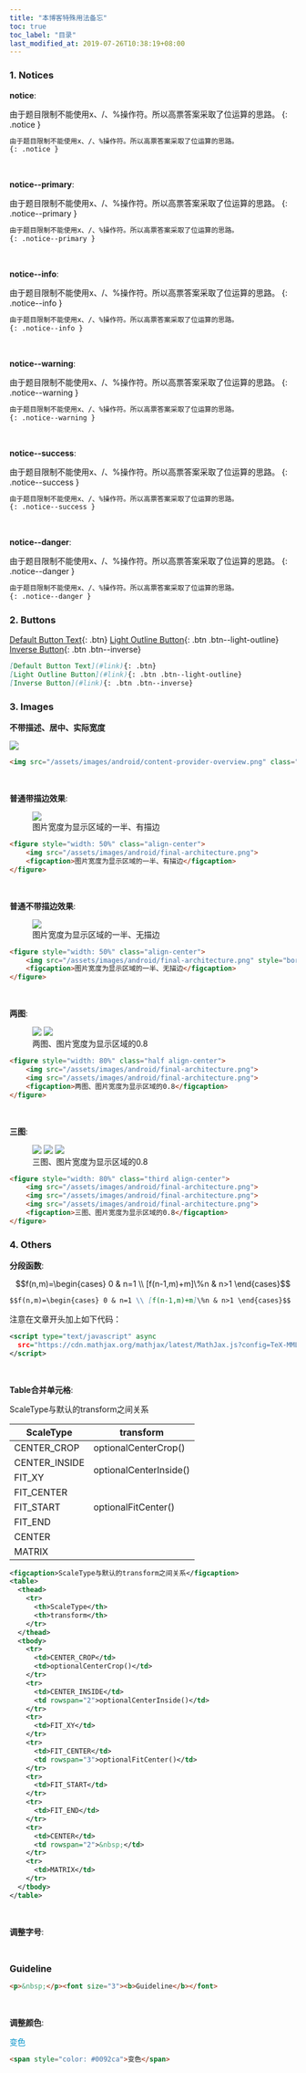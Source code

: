```yaml
---
title: "本博客特殊用法备忘"
toc: true
toc_label: "目录"
last_modified_at: 2019-07-26T10:38:19+08:00
---
```


<script type="text/javascript" async
  src="https://cdn.mathjax.org/mathjax/latest/MathJax.js?config=TeX-MML-AM_CHTML">
</script>

### 1. Notices

**notice**:  

由于题目限制不能使用x、/、%操作符。所以高票答案采取了位运算的思路。
{: .notice }

```markdown
由于题目限制不能使用x、/、%操作符。所以高票答案采取了位运算的思路。
{: .notice }
```

<p>&nbsp;</p>

**notice--primary**:  

由于题目限制不能使用x、/、%操作符。所以高票答案采取了位运算的思路。
{: .notice--primary }

```markdown
由于题目限制不能使用x、/、%操作符。所以高票答案采取了位运算的思路。
{: .notice--primary }
```

<p>&nbsp;</p>

**notice--info**:  

由于题目限制不能使用x、/、%操作符。所以高票答案采取了位运算的思路。
{: .notice--info }

```markdown
由于题目限制不能使用x、/、%操作符。所以高票答案采取了位运算的思路。
{: .notice--info }
```

<p>&nbsp;</p>

**notice--warning**:  

由于题目限制不能使用x、/、%操作符。所以高票答案采取了位运算的思路。
{: .notice--warning }

```markdown
由于题目限制不能使用x、/、%操作符。所以高票答案采取了位运算的思路。
{: .notice--warning }
```

<p>&nbsp;</p>

**notice--success**:  

由于题目限制不能使用x、/、%操作符。所以高票答案采取了位运算的思路。
{: .notice--success }

```markdown
由于题目限制不能使用x、/、%操作符。所以高票答案采取了位运算的思路。
{: .notice--success }
```

<p>&nbsp;</p>

**notice--danger**:  

由于题目限制不能使用x、/、%操作符。所以高票答案采取了位运算的思路。
{: .notice--danger }

```markdown
由于题目限制不能使用x、/、%操作符。所以高票答案采取了位运算的思路。
{: .notice--danger }
```

### 2. Buttons

[Default Button Text](#link){: .btn}
[Light Outline Button](#link){: .btn .btn--light-outline}
[Inverse Button](#link){: .btn .btn--inverse}

```markdown
[Default Button Text](#link){: .btn}
[Light Outline Button](#link){: .btn .btn--light-outline}
[Inverse Button](#link){: .btn .btn--inverse}
```

### 3. Images

**不带描述、居中、实际宽度**

<img src="/assets/images/android/content-provider-overview.png" class="align-center">

```markdown
<img src="/assets/images/android/content-provider-overview.png" class="align-center">
```

<p>&nbsp;</p>

**普通带描边效果**:  

<figure style="width: 50%" class="align-center">
    <img src="/assets/images/android/final-architecture.png">
    <figcaption>图片宽度为显示区域的一半、有描边</figcaption>
</figure>

```markdown
<figure style="width: 50%" class="align-center">
    <img src="/assets/images/android/final-architecture.png">
    <figcaption>图片宽度为显示区域的一半、有描边</figcaption>
</figure>
```

<p>&nbsp;</p>

**普通不带描边效果**:

<figure style="width: 50%" class="align-center">
    <img src="/assets/images/android/final-architecture.png" style="border: none">
    <figcaption>图片宽度为显示区域的一半、无描边</figcaption>
</figure>

```markdown
<figure style="width: 50%" class="align-center">
    <img src="/assets/images/android/final-architecture.png" style="border: none">
    <figcaption>图片宽度为显示区域的一半、无描边</figcaption>
</figure>
```

<p>&nbsp;</p>

**两图**:  

<figure style="width: 80%" class="half align-center">
    <img src="/assets/images/android/final-architecture.png">
    <img src="/assets/images/android/final-architecture.png">
    <figcaption>两图、图片宽度为显示区域的0.8</figcaption>
</figure>

```markdown
<figure style="width: 80%" class="half align-center">
    <img src="/assets/images/android/final-architecture.png">
    <img src="/assets/images/android/final-architecture.png">
    <figcaption>两图、图片宽度为显示区域的0.8</figcaption>
</figure>
```

<p>&nbsp;</p>

**三图**:  

<figure style="width: 80%" class="third align-center">
    <img src="/assets/images/android/final-architecture.png">
    <img src="/assets/images/android/final-architecture.png">
    <img src="/assets/images/android/final-architecture.png">
    <figcaption>三图、图片宽度为显示区域的0.8</figcaption>
</figure>

```markdown
<figure style="width: 80%" class="third align-center">
    <img src="/assets/images/android/final-architecture.png">
    <img src="/assets/images/android/final-architecture.png">
    <img src="/assets/images/android/final-architecture.png">
    <figcaption>三图、图片宽度为显示区域的0.8</figcaption>
</figure>
```

### 4. Others

**分段函数**:  

$$f(n,m)=\begin{cases} 0 & n=1 \\ [f(n-1,m)+m]\%n & n>1 \end{cases}$$

```markdown
$$f(n,m)=\begin{cases} 0 & n=1 \\ [f(n-1,m)+m]\%n & n>1 \end{cases}$$
```

注意在文章开头加上如下代码：

```xml
<script type="text/javascript" async
  src="https://cdn.mathjax.org/mathjax/latest/MathJax.js?config=TeX-MML-AM_CHTML">
</script>
```

<p>&nbsp;</p>

**Table合并单元格**:  

<figcaption>ScaleType与默认的transform之间关系</figcaption>
<table>
  <thead>
    <tr>
      <th>ScaleType</th>
      <th>transform</th>
    </tr>
  </thead>
  <tbody>
    <tr>
      <td>CENTER_CROP</td>
      <td>optionalCenterCrop()</td>
    </tr>
    <tr>
      <td>CENTER_INSIDE</td>
      <td rowspan="2">optionalCenterInside()</td>
    </tr>
    <tr>
      <td>FIT_XY</td>
    </tr>
    <tr>
      <td>FIT_CENTER</td>
      <td rowspan="3">optionalFitCenter()</td>
    </tr>
    <tr>
      <td>FIT_START</td>
    </tr>
    <tr>
      <td>FIT_END</td>
    </tr>
    <tr>
      <td>CENTER</td>
      <td rowspan="2">&nbsp;</td>
    </tr>
    <tr>
      <td>MATRIX</td>
    </tr>
  </tbody>
</table>

```xml
<figcaption>ScaleType与默认的transform之间关系</figcaption>
<table>
  <thead>
    <tr>
      <th>ScaleType</th>
      <th>transform</th>
    </tr>
  </thead>
  <tbody>
    <tr>
      <td>CENTER_CROP</td>
      <td>optionalCenterCrop()</td>
    </tr>
    <tr>
      <td>CENTER_INSIDE</td>
      <td rowspan="2">optionalCenterInside()</td>
    </tr>
    <tr>
      <td>FIT_XY</td>
    </tr>
    <tr>
      <td>FIT_CENTER</td>
      <td rowspan="3">optionalFitCenter()</td>
    </tr>
    <tr>
      <td>FIT_START</td>
    </tr>
    <tr>
      <td>FIT_END</td>
    </tr>
    <tr>
      <td>CENTER</td>
      <td rowspan="2">&nbsp;</td>
    </tr>
    <tr>
      <td>MATRIX</td>
    </tr>
  </tbody>
</table>
```

<p>&nbsp;</p>

**调整字号**:  

<p>&nbsp;</p><font size="3"><b>Guideline</b></font>  

```markdown
<p>&nbsp;</p><font size="3"><b>Guideline</b></font>  
```

<p>&nbsp;</p>

**调整颜色**:  

<span style="color: #0092ca">变色</span>

```markdown
<span style="color: #0092ca">变色</span>
```

<p>&nbsp;</p>